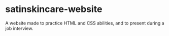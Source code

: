 # satinskincare-website
A website made to practice HTML and CSS abilities, and to present during a job interview. 
